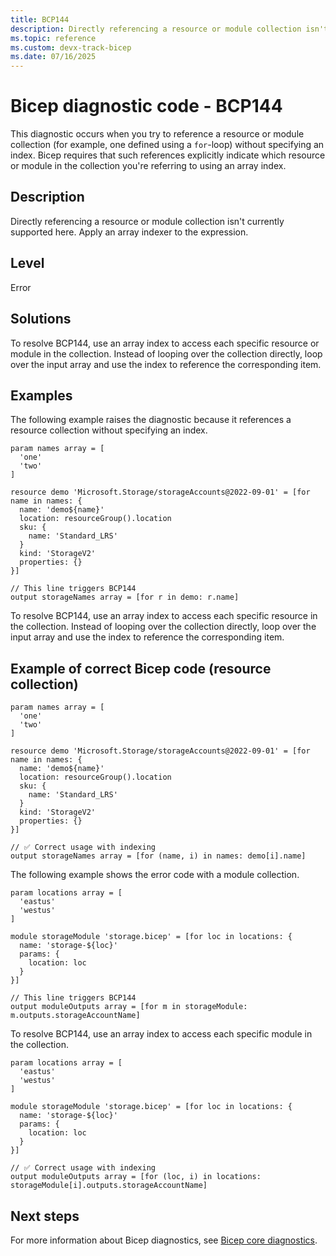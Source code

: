 ```yaml
---
title: BCP144
description: Directly referencing a resource or module collection isn't currently supported here. Apply an array indexer to the expression.
ms.topic: reference
ms.custom: devx-track-bicep
ms.date: 07/16/2025
---
```


# Bicep diagnostic code - BCP144

This diagnostic occurs when you try to reference a resource or module collection (for example, one defined using a `for`-loop) without specifying an index. Bicep requires that such references explicitly indicate which resource or module in the collection you're referring to using an array index.

## Description

Directly referencing a resource or module collection isn't currently supported here. Apply an array indexer to the expression.

## Level

Error

## Solutions
  
To resolve BCP144, use an array index to access each specific resource or module in the collection. Instead of looping over the collection directly, loop over the input array and use the index to reference the corresponding item.

## Examples

The following example raises the diagnostic because it references a resource collection without specifying an index.

```bicep
param names array = [
  'one'
  'two'
]

resource demo 'Microsoft.Storage/storageAccounts@2022-09-01' = [for name in names: {
  name: 'demo${name}'
  location: resourceGroup().location
  sku: {
    name: 'Standard_LRS'
  }
  kind: 'StorageV2'
  properties: {}
}]

// This line triggers BCP144
output storageNames array = [for r in demo: r.name]
```

To resolve BCP144, use an array index to access each specific resource in the collection. Instead of looping over the collection directly, loop over the input array and use the index to reference the corresponding item.

## Example of correct Bicep code (resource collection)

```bicep
param names array = [
  'one'
  'two'
]

resource demo 'Microsoft.Storage/storageAccounts@2022-09-01' = [for name in names: {
  name: 'demo${name}'
  location: resourceGroup().location
  sku: {
    name: 'Standard_LRS'
  }
  kind: 'StorageV2'
  properties: {}
}]

// ✅ Correct usage with indexing
output storageNames array = [for (name, i) in names: demo[i].name]
```

The following example shows the error code with a module collection.

```bicep
param locations array = [
  'eastus'
  'westus'
]

module storageModule 'storage.bicep' = [for loc in locations: {
  name: 'storage-${loc}'
  params: {
    location: loc
  }
}]

// This line triggers BCP144
output moduleOutputs array = [for m in storageModule: m.outputs.storageAccountName]
```

To resolve BCP144, use an array index to access each specific module in the collection.

```bicep
param locations array = [
  'eastus'
  'westus'
]

module storageModule 'storage.bicep' = [for loc in locations: {
  name: 'storage-${loc}'
  params: {
    location: loc
  }
}]

// ✅ Correct usage with indexing
output moduleOutputs array = [for (loc, i) in locations: storageModule[i].outputs.storageAccountName]
```

## Next steps

For more information about Bicep diagnostics, see [Bicep core diagnostics](../bicep-core-diagnostics.md).